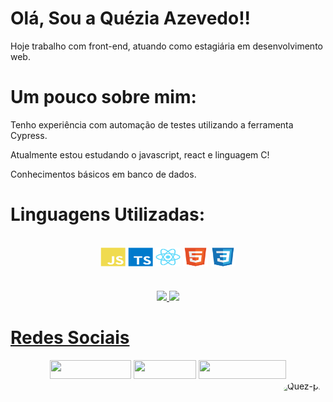 # Olá, Sou a Quézia Azevedo!!

Hoje trabalho com front-end, atuando como estagiária em desenvolvimento web.

# Um pouco sobre mim:

Tenho experiência com automação de testes utilizando a ferramenta Cypress.

Atualmente estou estudando o javascript, react e linguagem C!

Conhecimentos básicos em banco de dados.

# Linguagens Utilizadas:

 <div style="display: inline_block" align="center"><br>
  <img align="center" alt="Quez-Js" height="30" width="40" src="https://raw.githubusercontent.com/devicons/devicon/master/icons/javascript/javascript-plain.svg">
  <img align="center" alt="Quez-Ts" height="30" width="40" src="https://raw.githubusercontent.com/devicons/devicon/master/icons/typescript/typescript-plain.svg">
  <img align="center" alt="Quez-React" height="30" width="40" src="https://raw.githubusercontent.com/devicons/devicon/master/icons/react/react-original.svg">
  <img align="center" alt="Quez-HTML" height="30" width="40" src="https://raw.githubusercontent.com/devicons/devicon/master/icons/html5/html5-original.svg">
  <img align="center" alt="Quez-CSS" height="30" width="40" src="https://raw.githubusercontent.com/devicons/devicon/master/icons/css3/css3-original.svg">
</div>

# 

<div align="center">
  <a href="https://github.com/quezia-azevedo">
  <img height="150em" src="https://github-readme-stats.vercel.app/api?username=quezia-azevedo&show_icons=true&theme=radical&include_all_commits=true&count_private=true">
  <img height="150em" src="https://github-readme-stats.vercel.app/api/top-langs/?username=quezia-azevedo&layout=compact&langs_count=7&theme=synthwave">
</div>
  
 # Redes Sociais
<div align="center">
  <a href="https://www.linkedin.com/in/quezia-azevedo/" target="_blank"><img height="30" width="130" src="https://img.shields.io/badge/-LinkedIn-%230077B5?style=for-the-badge&logo=linkedin&logoColor=white" target="_blank"></a>
  <a href = "mailto: railazevedo.quezia@gmail.com"><img height="30" width="100" src="https://img.shields.io/badge/-Gmail-%23333?style=for-the-badge&logo=gmail&logoColor=white" target="_blank"></a>
    <a href="https://instagram.com/quez.azevedo" target="_blank"><img height="30" width="140" src="https://img.shields.io/badge/-Instagram-%23E4405F?style=for-the-badge&logo=instagram&logoColor=white" target="_blank"></a>
  
</div>
  
 
  
  <div>
    <img align="right" alt="Quez-pic" height="100" style="border-radius:50px;" src="https://i.imgur.com/8AUo9ni.png">
  </div>
  
 
